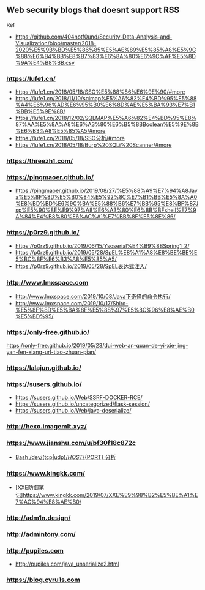 ## Web security blogs that doesnt support RSS
Ref 
- https://github.com/404notf0und/Security-Data-Analysis-and-Visualization/blob/master/2018-2020%E5%9B%BD%E5%86%85%E5%AE%89%E5%85%A8%E5%9C%88%E6%B4%BB%E8%B7%83%E6%8A%80%E6%9C%AF%E5%8D%9A%E4%B8%BB.csv
### https://lufe1.cn/

- https://lufe1.cn/2018/05/18/SSO%E5%88%86%E6%9E%90/#more
- https://lufe1.cn/2018/11/10/sqlmap%E5%A6%82%E4%BD%95%E5%88%A4%E6%96%AD%E6%95%B0%E6%8D%AE%E5%BA%93%E7%B1%BB%E5%9E%8B/
- https://lufe1.cn/2018/12/02/SQLMAP%E5%A6%82%E4%BD%95%E8%87%AA%E5%8A%A8%E6%A3%80%E6%B5%8BBoolean%E5%9E%8B%E6%B3%A8%E5%85%A5/#more
- https://lufe1.cn/2018/05/18/SSO分析/#more
- https://lufe1.cn/2018/05/18/Burp%20SQLi%20Scanner/#more

### https://threezh1.com/


### https://pingmaoer.github.io/
- https://pingmaoer.github.io/2019/08/27/%E5%88%A9%E7%94%A8Java%E5%8F%8D%E5%B0%84%E5%92%8C%E7%B1%BB%E5%8A%A0%E8%BD%BD%E6%9C%BA%E5%88%B6%E7%BB%95%E8%BF%87Jsp%E5%90%8E%E9%97%A8%E6%A3%80%E6%8B%BFshell%E7%9A%84%E4%B8%80%E6%AC%A1%E7%BB%8F%E5%8E%86/

### https://p0rz9.github.io/
- https://p0rz9.github.io/2019/06/15/Ysoserial%E4%B9%8BSpring1_2/
- https://p0rz9.github.io/2019/05/28/SpEL%E8%A1%A8%E8%BE%BE%E5%BC%8F%E6%B3%A8%E5%85%A5/
- https://p0rz9.github.io/2019/05/28/SpEL表达式注入/

### http://www.lmxspace.com
- http://www.lmxspace.com/2019/10/08/Java下奇怪的命令执行/
- http://www.lmxspace.com/2019/10/17/Shiro-%E5%8F%8D%E5%BA%8F%E5%88%97%E5%8C%96%E8%AE%B0%E5%BD%95/

### https://only-free.github.io/
https://only-free.github.io/2019/05/23/dui-web-an-quan-de-yi-xie-jing-yan-fen-xiang-url-tiao-zhuan-pian/

### https://lalajun.github.io/

### https://susers.github.io/

- https://susers.github.io/Web/SSRF-DOCKER-RCE/
- https://susers.github.io/uncategorized/flask-session/
- https://susers.github.io/Web/java-deserialize/

### http://hexo.imagemlt.xyz/

### https://www.jianshu.com/u/bf30f18c872c
- [Bash /dev/(tcp|udp)/${HOST}/${PORT} 分析](https://www.jianshu.com/p/80d6b5a61372)


### https://www.kingkk.com/
- [XXE防御笔记]https://www.kingkk.com/2019/07/XXE%E9%98%B2%E5%BE%A1%E7%AC%94%E8%AE%B0/

### http://adm1n.design/

### http://admintony.com/


### http://pupiles.com
- http://pupiles.com/java_unserialize2.html

### https://blog.cyru1s.com




